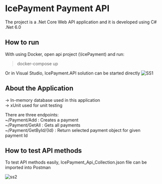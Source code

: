 # IcePayment Payment API
The project is a .Net Core Web API application and it is developed using C# .Net 6.0

## How to run
With using Docker, open api project (\IcePayment) and run: 

> docker-compose up 

Or in Visual Studio, IcePayment.API solution can be started directly
![SS1](https://user-images.githubusercontent.com/9204813/148570589-92263ad9-60b3-402f-8e34-347c7a31fe62.JPG)

## About the Application
-> In-memory database used in this application\
-> xUnit used for unit testing

There are three endpoints:\
~/Payment/Add : Creates a payment\
~/Payment/GetAll : Gets all payments\
~/Payment/GetById/{Id} : Return selected payment object for given payment Id

## How to test API methods
To test API methods easily, IcePayment_Api_Collection.json file can be imported into Postman 

![ss2](https://user-images.githubusercontent.com/9204813/148570817-c3f8fd75-f782-4edc-8732-50e535028c8f.JPG)
   

